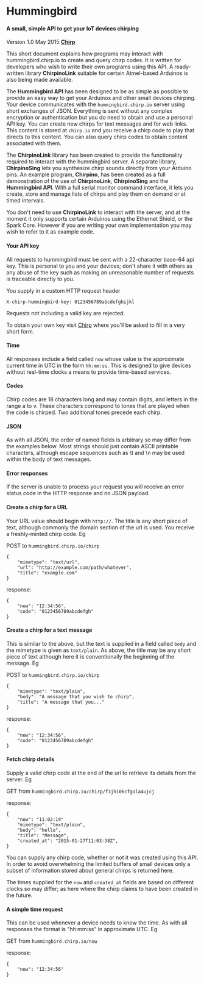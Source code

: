 # Hummingbird

#### A small, simple API to get your IoT devices chirping

Version 1.0 May 2015
**[Chirp](chirp.io)**

This short document explains how programs may interact with hummingbird.chirp.io to create and query chirp codes. It is written for developers who wish to write their own programs using this API. A ready-written library **ChirpinoLink** suitable for certain Atmel-based Arduinos is also being made available.

The **Hummingbird API** has been designed to be as simple as possible to provide an easy way to get your Arduinos and other small devices chirping. Your device communicates with the `hummingbird.chirp.io` server using short exchanges of JSON. Everything is sent without any complex encryption or authentication but you do need to obtain and use a personal API key. You can create new chirps for text messages and for web links. This content is stored at `chirp.io` and you receive a chirp code to play that directs to this content. You can also query chirp codes to obtain content associated with them.

The **ChirpinoLink** library has been created to provide the functionality required to interact with the hummingbird server. A separate library, **ChirpinoSing** lets you synthesize chirp sounds directly from your Arduino pins. An example program, **Chirpino**, has been created as a full demonstration of the use of  **ChirpinoLink**, **ChirpinoSing** and the **Hummingbird API**. With a full serial monitor command interface, it lets you create, store and manage lists of chirps and play them on demand or at timed intervals.

You don't need to use **ChirpinoLink** to interact with the server, and at the moment it only supports certain Arduinos using the Ethernet Shield, or the Spark Core. However if you are writing your own implementation you may wish to refer to it as example code. 

#### Your API key

All requests to hummingbird must be sent with a 22-character base-64 api key. This is personal to you and your devices; don't share it with others as any abuse of the key such as making an unreasonable number of requests is traceable directly to you.

You supply in a custom HTTP request header

	X-chirp-hummingbird-key: 0123456789abcdefghijkl

Requests not including a valid key are rejected.

To obtain your own key visit [Chirp](http://chirp.io/hello-developers/) where you'll be asked to fill in a very short form.


#### Time

All responses include a field called `now` whose value is the approximate current time in UTC in the form `hh:mm:ss`. This is designed to give devices without real-time clocks a means to provide time-based services.


#### Codes

Chirp codes are 18 characters long and may contain digits, and letters in the range a to v. These characters correspond to tones that are played when the code is chirped. Two additional tones precede each chirp.


#### JSON

As with all JSON, the order of named fields is arbitrary so may differ from the examples below. Most strings should just contain ASCII printable characters, although escape sequences such as \t and \n may be used within the body of text messages.

#### Error responses

If the server is unable to process your request you will receive an error status code in the HTTP response and no JSON payload.

#### Create a chirp for a URL

Your URL value should begin with `http://`. The title is any short piece of text, although commonly the domain section of the url is used. You receive a freshly-minted chirp code. Eg


POST to `hummingbird.chirp.io/chirp`

	{
		"mimetype": "text/url",
		"url": "http://example.com/path/whatever",
		"title": "example.com"
	}

response:

	{
		"now": "12:34:56",
		"code": "0123456789abcdefgh"
	}


#### Create a chirp for a text message

This is similar to the above, but the text is supplied in a field called `body` and the mimetype is given as `text/plain`. As above, the title may be any short piece of text although here it is conventionally the beginning of the message. Eg

POST to `hummingbird.chirp.io/chirp`

	{
		"mimetype": "text/plain",
		"body": "A message that you wish to chirp",
		"title": "A message that you..."
	}

response:

	{
		"now": "12:34:56",
		"code": "0123456789abcdefgh"
	}

#### Fetch chirp details

Supply a valid chirp code at the end of the url to retrieve its details from the server. Eg

GET from `hummingbird.chirp.io/chirp/f3jhi0kcfgola4ujcj`

response:

	{
		"now": "11:02:19"
		"mimetype": "text/plain",
		"body": "hello",
		"title": "Message",
		"created_at": "2015-01-27T11:03:38Z",
	}

You can supply any chirp code, whether or not it was created using this API. In order to avoid overwhelming the limited buffers of small devices only a subset of information stored about general chirps is returned here.

The times supplied for the `now` and `created_at` fields are based on different clocks so may differ; as here where the chirp claims to have been created in the future.


#### A simple time request

This can be used whenever a device needs to know the time. As with all responses the format is "hh:mm:ss" in approximate UTC. Eg

GET from `hummingbird.chirp.io/now`

response:

	{
		"now": "12:34:56"
	}
